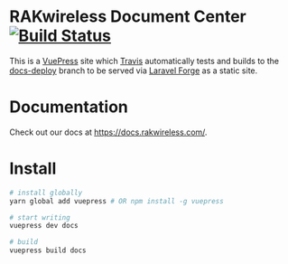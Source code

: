 # RAKwireless Document Center [![Build Status](https://travis-ci.org/RAKwirelessDev/rakwireless-docs.svg?branch=master)](hhttps://travis-ci.org/RAKwirelessDev/rakwireless-docs)
This is a [VuePress](https://vuepress.vuejs.org/) site which [Travis](https://travis-ci.org/TheThingsNetwork/docs) automatically tests and builds to the [docs-deploy](https://github.com/RAKwirelessDev/rakwireless-docs/tree/docs-deploy) branch to be served via [Laravel Forge](https://forge.laravel.com/) as a static site.

# Documentation
Check out our docs at https://docs.rakwireless.com/.

# Install
```bash
# install globally
yarn global add vuepress # OR npm install -g vuepress

# start writing
vuepress dev docs

# build
vuepress build docs
```